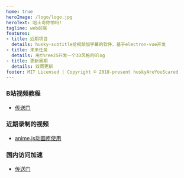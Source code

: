 ```yaml
---
home: true
heroImage: /logo/logo.jpg
heroText: 哈士奇你怕吗!
tagline: web前端
features:
- title: 近期项目
  details: husky-subtitle给视频加字幕的软件，基于electron-vue开发
- title: 未来任务
  details: 用threeJS开发一个3D风格的Blog
- title: 更新周期
  details: 双周更新
footer: MIT Licensed | Copyright © 2018-present huskyAreYouScared
---
```


### B站视频教程
* [传送门](https://space.bilibili.com/28125784)

### 近期录制的视频
* [anime.js动画库使用](https://www.bilibili.com/video/av80129240)

### 国内访问加速
* [传送门](https://husky_are_you_scared.gitee.io/blog/) 